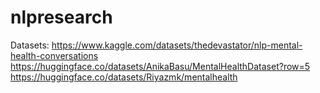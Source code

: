 # nlpresearch
Datasets:
https://www.kaggle.com/datasets/thedevastator/nlp-mental-health-conversations
https://huggingface.co/datasets/AnikaBasu/MentalHealthDataset?row=5
https://huggingface.co/datasets/Riyazmk/mentalhealth